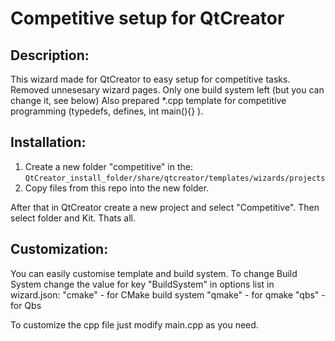 Competitive setup for QtCreator
==============================

Description:
------------
This wizard made for QtCreator to easy setup for competitive tasks.
Removed unnesesary wizard pages. Only one build system left (but you can change it, see below)
Also prepared \*.cpp template for competitive programming (typedefs, defines, int main(){} ).

Installation:
-------------
1. Create a new folder "competitive" in the: 
```QtCreator_install_folder/share/qtcreator/templates/wizards/projects```
2. Copy files from this repo into the new folder.

After that in QtCreator create a new project and select "Competitive".
Then select folder and Kit. Thats all.


Customization:
--------------
You can easily customise template and build system.
To change Build System change the value for key "BuildSystem" in options list in wizard.json:
"cmake" - for CMake build system
"qmake" - for qmake
"qbs" - for Qbs

To customize the cpp file just modify main.cpp as you need.

